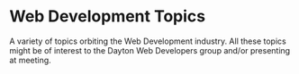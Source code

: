 # Web Development Topics
A variety of topics orbiting the Web Development industry. All these topics might be of interest to the Dayton Web Developers group and/or presenting at meeting.
